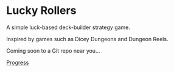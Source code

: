 # Lucky Rollers

A simple luck-based deck-builder strategy game.

Inspired by games such as Dicey Dungeons and Dungeon Reels.

Coming soon to a Git repo near you...

[Progress](https://trello.com/b/KyBvmzTX/lucky-rollers)
